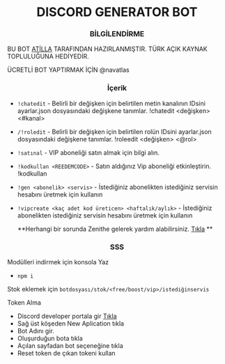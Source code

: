 <h1 align="center">
	  DISCORD GENERATOR BOT
</h1>

<h3 align="center">
	  BİLGİLENDİRME
</h3>

BU BOT [ATİLLA](https://www.youtube.com/@Atillafordiscord) TARAFINDAN HAZIRLANMIŞTIR. TÜRK AÇIK KAYNAK TOPLULUĞUNA HEDİYEDİR.

ÜCRETLİ BOT YAPTIRMAK İÇİN @navatlas
<h3 align="center">
	  İçerik

</h3>

* `!chatedit` - Belirli bir değişken için belirtilen metin kanalının IDsini ayarlar.json dosyasındaki değişkene tanımlar. !chatedit <değişken> <#kanal>
* `/!roledit` - Belirli bir değişken için belirtilen rolün IDsini ayarlar.json dosyasındaki değişkene tanımlar. !roleedit <değişken> <@rol>
* `!satınal` - VIP aboneliği satın almak için bilgi alın.
* `!kodkullan <REEDEMCODE>` - Satın aldığınız Vip aboneliği etkinleştirin. !kodkullan <kod>
* `!gen <abonelik> <servis>` - İstediğiniz abonelikten istediğiniz servisin hesabını üretmek için kullanın
* `!vipcreate <kaç adet kod üreticen> <haftalık/aylık>` - İstediğiniz abonelikten istediğiniz servisin hesabını üretmek için kullanın

  **Herhangi bir sorunda Zenithe gelerek yardım alabilirsiniz. [Tıkla](https://discord.gg/5fHY5DUJA5) **


<h3 align="center">
	  SSS

</h3>

Modülleri indirmek için konsola Yaz
* `npm i`

Stok eklemek için
```botdosyası/stok/<free/boost/vip>/istediğinservis```

Token Alma
* Discord developer portala gir [Tıkla](https://discord.com/developers/applications)
* Sağ üst köşeden New Aplication tıkla
* Bot Adını gir.
* Oluşurduğun bota tıkla
* Açılan sayfadan bot seçeneğine tıkla
* Reset token de çıkan tokeni kullan

